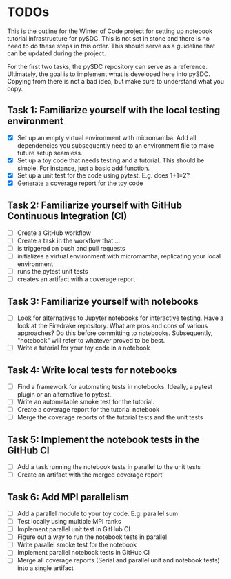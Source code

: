 # TODOs

This is the outline for the Winter of Code project for setting up notebook tutorial infrastructure for pySDC.
This is not set in stone and there is no need to do these steps in this order. This should serve as a guideline that can be updated during the project.

For the first two tasks, the pySDC repository can serve as a reference. Ultimately, the goal is to implement what is developed here into pySDC. Copying from there is not a bad idea, but make sure to understand what you copy.


## Task 1: Familiarize yourself with the local testing environment
 - [x] Set up an empty virtual environment with micromamba. Add all dependencies you subsequently need to an environment file to make future setup seamless.
 - [x] Set up a toy code that needs testing and a tutorial. This should be simple. For instance, just a basic add function.
 - [x] Set up a unit test for the code using pytest. E.g. does 1+1=2? 
 - [x] Generate a coverage report for the toy code

## Task 2: Familiarize yourself with GitHub Continuous Integration (CI)
 - [ ] Create a GitHub workflow
 - [ ] Create a task in the workflow that ...
  - [ ] is triggered on push and pull requests
  - [ ] initializes a virtual environment with micromamba, replicating your local environment
  - [ ] runs the pytest unit tests
  - [ ] creates an artifact with a coverage report

## Task 3: Familiarize yourself with notebooks
 - [ ] Look for alternatives to Jupyter notebooks for interactive testing. Have a look at the Firedrake repository. What are pros and cons of various approaches? Do this before committing to notebooks. Subsequently, "notebook" will refer to whatever proved to be best.
 - [ ] Write a tutorial for your toy code in a notebook

## Task 4: Write local tests for notebooks
 - [ ] Find a framework for automating tests in notebooks. Ideally, a pytest plugin or an alternative to pytest.
 - [ ] Write an automatable smoke test for the tutorial.
 - [ ] Create a coverage report for the tutorial notebook
 - [ ] Merge the coverage reports of the tutorial tests and the unit tests

## Task 5: Implement the notebook tests in the GitHub CI
 - [ ] Add a task running the notebook tests in parallel to the unit tests
 - [ ] Create an artifact with the merged coverage report

## Task 6: Add MPI parallelism
 - [ ] Add a parallel module to your toy code. E.g. parallel sum
 - [ ] Test locally using multiple MPI ranks
 - [ ] Implement parallel unit test in GitHub CI 
 - [ ] Figure out a way to run the notebook tests in parallel
 - [ ] Write parallel smoke test for the notebook
 - [ ] Implement parallel notebook tests in GitHub CI
 - [ ] Merge all coverage reports (Serial and parallel unit and notebook tests) into a single artifact
